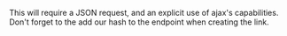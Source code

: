 <!--title={The Main Function I}-->

This will require a JSON request, and an explicit use of ajax's capabilities. Don't forget to the add our hash to the endpoint when creating the link.